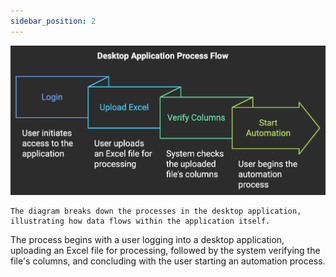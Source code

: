 ```yaml
---
sidebar_position: 2
---
```


![DFD and process-flow](../../User%20Workflow/img/process-flow-6580eed1dec0ac48d1a418de6d55e99e.png)

    The diagram breaks down the processes in the desktop application, illustrating how data flows within the application itself.

The process begins with a user logging into a desktop application, uploading an Excel file for processing, followed by the system verifying the file's columns, and concluding with the user starting an automation process.    